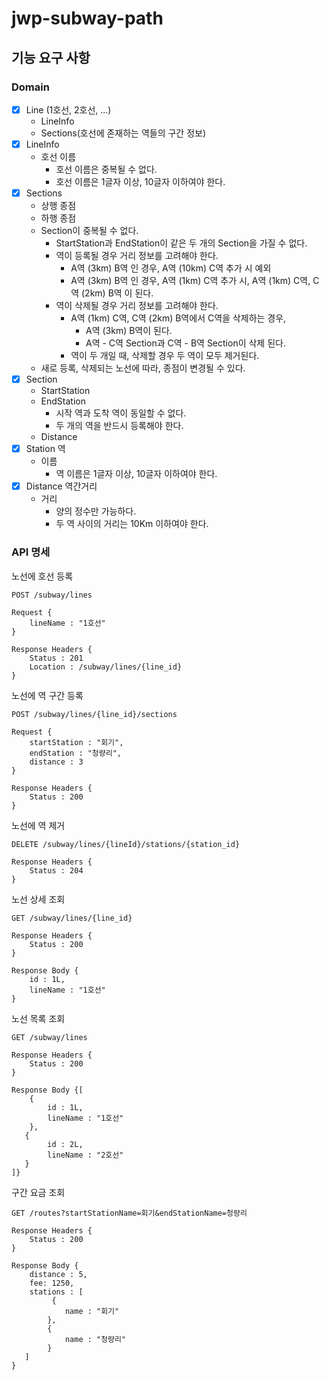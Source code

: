 # jwp-subway-path

## 기능 요구 사항

### Domain

- [x] Line (1호선, 2호선, ...)
    - LineInfo
    - Sections(호선에 존재하는 역들의 구간 정보)
- [x] LineInfo
    - 호선 이름
        - 호선 이름은 중복될 수 없다.
        - 호선 이름은 1글자 이상, 10글자 이하여야 한다.
- [x] Sections
    - 상행 종점
    - 하행 종점
    - Section이 중복될 수 없다.
        - StartStation과 EndStation이 같은 두 개의 Section을 가질 수 없다.
        - 역이 등록될 경우 거리 정보를 고려해야 한다.
            - A역 (3km) B역 인 경우, A역 (10km) C역 추가 시 예외
            - A역 (3km) B역 인 경우, A역 (1km) C역 추가 시, A역 (1km) C역, C역 (2km) B역 이 된다.
        - 역이 삭제될 경우 거리 정보를 고려해야 한다.
            - A역 (1km) C역, C역 (2km) B역에서 C역을 삭제하는 경우,
                - A역 (3km) B역이 된다.
                - A역 - C역 Section과 C역 - B역 Section이 삭제 된다.
            - 역이 두 개일 때, 삭제할 경우 두 역이 모두 제거된다.
    - 새로 등록, 삭제되는 노선에 따라, 종점이 변경될 수 있다.
- [x] Section
    - StartStation
    - EndStation
        - 시작 역과 도착 역이 동일할 수 없다.
        - 두 개의 역을 반드시 등록해야 한다.
    - Distance
- [x] Station 역
    - 이름
        - 역 이름은 1글자 이상, 10글자 이하여야 한다.
- [x] Distance 역간거리
    - 거리
        - 양의 정수만 가능하다.
        - 두 역 사이의 거리는 10Km 이하여야 한다.

### API 명세

노선에 호선 등록

```text
POST /subway/lines

Request {
    lineName : "1호선"
}

Response Headers {
    Status : 201
    Location : /subway/lines/{line_id}
}
```

노선에 역 구간 등록

```text
POST /subway/lines/{line_id}/sections

Request {
    startStation : "회기",
    endStation : "청량리",
    distance : 3
}

Response Headers {
    Status : 200
}
```

노선에 역 제거

```text
DELETE /subway/lines/{lineId}/stations/{station_id}

Response Headers {
    Status : 204
}
```

노선 상세 조회

```text
GET /subway/lines/{line_id}

Response Headers {
    Status : 200
}

Response Body {
    id : 1L,
    lineName : "1호선"
}
```

노선 목록 조회

```text
GET /subway/lines

Response Headers {
    Status : 200
}

Response Body {[
    {
        id : 1L,
        lineName : "1호선"
    },
   {
        id : 2L,
        lineName : "2호선"
   }
]}
```

구간 요금 조회

```text
GET /routes?startStationName=회기&endStationName=청량리

Response Headers {
    Status : 200
}

Response Body {
    distance : 5,
    fee: 1250,
    stations : [
         {
            name : "회기"
        },
        {
            name : "청량리"
        }
   ]
}
```
